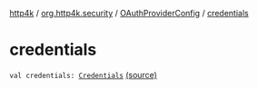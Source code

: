 [http4k](../../index.md) / [org.http4k.security](../index.md) / [OAuthProviderConfig](index.md) / [credentials](./credentials.md)

# credentials

`val credentials: `[`Credentials`](../../org.http4k.core/-credentials/index.md) [(source)](https://github.com/http4k/http4k/blob/master/http4k-security-oauth/src/main/kotlin/org/http4k/security/OAuthProviderConfig.kt#L10)